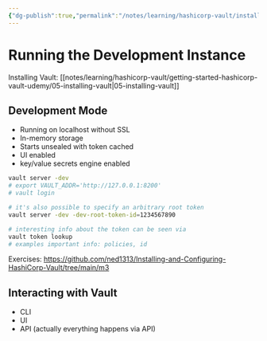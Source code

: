 ```yaml
---
{"dg-publish":true,"permalink":"/notes/learning/hashicorp-vault/installing-and-configuring-hashicorp-vault/03-running-the-development-instance/","dgHomeLink":true,"dgPassFrontmatter":false,"dgShowBacklinks":true,"dgShowLocalGraph":true}
---
```


# Running the Development Instance

Installing Vault: [[notes/learning/hashicorp-vault/getting-started-hashicorp-vault-udemy/05-installing-vault|05-installing-vault]]

## Development Mode

- Running on localhost without SSL
- In-memory storage
- Starts unsealed with token cached
- UI enabled
- key/value secrets engine enabled


```bash
vault server -dev
# export VAULT_ADDR='http://127.0.0.1:8200'
# vault login

# it's also possible to specify an arbitrary root token
vault server -dev -dev-root-token-id=1234567890

# interesting info about the token can be seen via
vault token lookup
# examples important info: policies, id
```

Exercises: <https://github.com/ned1313/Installing-and-Configuring-HashiCorp-Vault/tree/main/m3>


## Interacting with Vault

- CLI
- UI
- API (actually everything happens via API)


